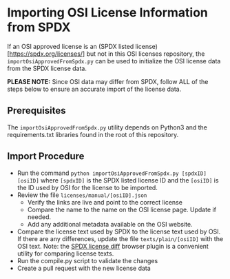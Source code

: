 # Importing OSI License Information from SPDX
If an OSI approved license is an (SPDX listed license)[https://spdx.org/licenses/] but not in this OSI licenses repository, the `importOsiApprovedFromSpdx.py` can be used to initialize the OSI license data from the SPDX license data.

**PLEASE NOTE:** Since OSI data may differ from SPDX, follow ALL of the steps below to ensure an accurate import of the license data.

## Prerequisites
The `importOsiApprovedFromSpdx.py` utility depends on Python3 and the requirements.txt libraries found in the root of this repository.
## Import Procedure

- Run the command `python importOsiApprovedFromSpdx.py [spdxID]
   [osiID]` where `[spdxID]` is the SPDX listed license ID and the
   `[osiID]` is the ID used by OSI for the license to be imported.
- Review the file `licenses/manual/[osiID].json`
    - Verify the links are live and point to the correct license
    - Compare the name to the name on the OSI license page.  Update if needed.
    - Add any additional metadata available on the OSI website.
- Compare the license text used by SPDX to the license text used by OSI.  If there are any differences, update the file `texts/plain/[osiID]` with the OSI text.  Note: the [SPDX license diff](https://github.com/spdx/spdx-license-diff) browser plugin is a convenient utility for comparing license texts.
- Run the compile.py script to validate the changes
- Create a pull request with the new license data